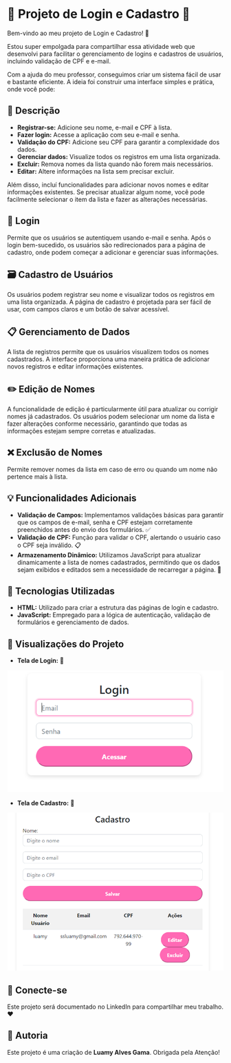 # 💌 Projeto de Login e Cadastro 💌

Bem-vindo ao meu projeto de Login e Cadastro! 🌟

Estou super empolgada para compartilhar essa atividade web que desenvolvi para facilitar o gerenciamento de logins e cadastros de usuários, incluindo validação de CPF e e-mail.

Com a ajuda do meu professor, conseguimos criar um sistema fácil de usar e bastante eficiente. A ideia foi construir uma interface simples e prática, onde você pode:

## 📝 Descrição

* **Registrar-se:** Adicione seu nome, e-mail e CPF à lista.
* **Fazer login:** Acesse a aplicação com seu e-mail e senha.
* **Validação do CPF:** Adicione seu CPF para garantir a complexidade dos dados.
* **Gerenciar dados:** Visualize todos os registros em uma lista organizada.
* **Excluir:** Remova nomes da lista quando não forem mais necessários.
* **Editar:** Altere informações na lista sem precisar excluir.

Além disso, incluí funcionalidades para adicionar novos nomes e editar informações existentes. Se precisar atualizar algum nome, você pode facilmente selecionar o item da lista e fazer as alterações necessárias.

## 🔑 Login

Permite que os usuários se autentiquem usando e-mail e senha. Após o login bem-sucedido, os usuários são redirecionados para a página de cadastro, onde podem começar a adicionar e gerenciar suas informações.

## 🗃️ Cadastro de Usuários

Os usuários podem registrar seu nome e visualizar todos os registros em uma lista organizada. A página de cadastro é projetada para ser fácil de usar, com campos claros e um botão de salvar acessível.

## 📋 Gerenciamento de Dados

A lista de registros permite que os usuários visualizem todos os nomes cadastrados. A interface proporciona uma maneira prática de adicionar novos registros e editar informações existentes.

## ✏️ Edição de Nomes

A funcionalidade de edição é particularmente útil para atualizar ou corrigir nomes já cadastrados. Os usuários podem selecionar um nome da lista e fazer alterações conforme necessário, garantindo que todas as informações estejam sempre corretas e atualizadas.

## ❌ Exclusão de Nomes

Permite remover nomes da lista em caso de erro ou quando um nome não pertence mais à lista.

## 💡 Funcionalidades Adicionais

* **Validação de Campos:** Implementamos validações básicas para garantir que os campos de e-mail, senha e CPF estejam corretamente preenchidos antes do envio dos formulários. ✅
* **Validação de CPF:** Função para validar o CPF, alertando o usuário caso o CPF seja inválido. 📋
* **Armazenamento Dinâmico:** Utilizamos JavaScript para atualizar dinamicamente a lista de nomes cadastrados, permitindo que os dados sejam exibidos e editados sem a necessidade de recarregar a página. 🔄

## 🧩 Tecnologias Utilizadas

* **HTML:** Utilizado para criar a estrutura das páginas de login e cadastro.
* **JavaScript:** Empregado para a lógica de autenticação, validação de formulários e gerenciamento de dados.

## 🎉 Visualizações do Projeto

* **Tela de Login:** 🌟

![Tela de Login](img/login.png)

* **Tela de Cadastro:** 🌟

![Tela de Cadastro](img/cadastro.png)

## 🔗 Conecte-se

Este projeto será documentado no LinkedIn para compartilhar meu trabalho. ❤️



## 📝 Autoria

Este projeto é uma criação de **Luamy Alves Gama**. Obrigada pela Atenção!
